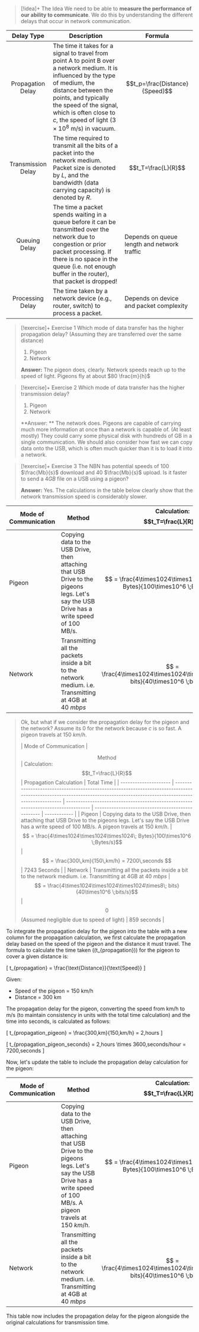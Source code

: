 
> [!idea]+ The Idea
> We need to be able to **measure the performance of our ability to communicate**. We do this by understanding the different delays that occur in network communication.

| Delay Type                          | Description                                                                                                                                                                                                                                                                              | Formula                                     |
| ----------------------------------- | ---------------------------------------------------------------------------------------------------------------------------------------------------------------------------------------------------------------------------------------------------------------------------------------- | ------------------------------------------- |
| <center>Propagation Delay</center>  | The time it takes for a signal to travel from point A to point B over a network medium. It is influenced by the type of medium, the distance between the points, and typically the speed of the signal, which is often close to $c$, the speed of light $(3 \times 10^8$ m/s) in vacuum. | $$t_p=\frac{Distance}{Speed}$$              |
| <center>Transmission Delay</center> | The time required to transmit all the bits of a packet into the network medium. Packet size is denoted by $L$, and the bandwidth (data carrying capacity) is denoted by $R$.                                                                                                             | $$t_T=\frac{L}{R}$$                         |
| <center>Queuing Delay</center>      | The time a packet spends waiting in a queue before it can be transmitted over the network due to congestion or prior packet processing. If there is no space in the queue (i.e. not enough buffer in the router), that packet is dropped!                                                | Depends on queue length and network traffic |
| <center>Processing Delay</center>   | The time taken by a network device (e.g., router, switch) to process a packet.                                                                                                                                                                                                           | Depends on device and packet complexity     |


> [!exercise]+ Exercise 1
> Which mode of data transfer has the higher propagation delay? (Assuming they are transferred over the same distance)
> 1. Pigeon
> 2. Network
> 
> **Answer:** The pigeon does, clearly. Network speeds reach up to the speed of light. Pigeons fly at about $80 \frac{m}{h}$


> [!exercise]+ Exercise 2
> Which mode of data transfer has the higher transmission delay?
> 1. Pigeon
> 2. Network
> 
> **Answer: ** The network does. Pigeons are capable of carrying much more information at once than a network is capable of. (At least mostly) They could carry some physical disk with hundreds of GB in a single communication. We should also consider how fast we can copy data onto the USB, which is often much quicker than it is to load it into a network. 


> [!exercise]+ Exercise 3
> The NBN has potential speeds of 100 $\frac{Mb}{s}$ download and 40 $\frac{Mb}{s}$ upload. Is it faster to send a $4 GB$ file on a USB using a pigeon?
> 
> **Answer:** Yes. The calculations in the table below clearly show that the network transmission speed is considerably slower. 
> 
| Mode of Communication | <center>Method</center>                                                                                                                  | Calculation: $$t_T=\frac{L}{R}$$                                                   | Total Time  |
| --------------------- | ---------------------------------------------------------------------------------------------------------------------------------------- | ---------------------------------------------------------------------------------- | ----------- |
| Pigeon                | Copying data to the USB Drive, then attaching that USB Drive to the pigeons legs. Let's say the USB Drive has a write speed of 100 MB/s. | $$ = \frac{4\times1024\times1024\times1024\; Bytes}{100\times10^6 \;Bytes/s}$$     | 43 Seconds  |
| Network               | Transmitting all the packets inside a bit to the network medium. i.e. Transmitting at 4GB at 40 $mbps$                                   | $$ = \frac{4\times1024\times1024\times1024\times8\; bits}{40\times10^6 \;bits/s}$$ | 859 seconds |
>
>Ok, but what if we consider the propagation delay for the pigeon and the network? Assume its 0 for the network because $c$ is so fast. A pigeon travels at 150 $km/h$.
>
>| Mode of Communication | <center>Method</center>                                                                                                                                                  | Calculation: $$t_T=\frac{L}{R}$$                                                   | Propagation Calculation                           | Total Time   |
| --------------------- | ------------------------------------------------------------------------------------------------------------------------------------------------------------------------ | ---------------------------------------------------------------------------------- | ------------------------------------------------- | ------------ |
| Pigeon                | Copying data to the USB Drive, then attaching that USB Drive to the pigeons legs. Let's say the USB Drive has a write speed of 100 MB/s. A pigeon travels at 150 $km/h$. | $$ = \frac{4\times1024\times1024\times1024\; Bytes}{100\times10^6 \;Bytes/s}$$     | $$ = \frac{300\,km}{150\,km/h} = 7200\,seconds $$ | 7243 Seconds |
| Network               | Transmitting all the packets inside a bit to the network medium. i.e. Transmitting at 4GB at 40 $mbps$                                                                   | $$ = \frac{4\times1024\times1024\times1024\times8\; bits}{40\times10^6 \;bits/s}$$ | $$0$$ (Assumed negligible due to speed of light)  | 859 seconds  |





To integrate the propagation delay for the pigeon into the table with a new column for the propagation calculation, we first calculate the propagation delay based on the speed of the pigeon and the distance it must travel. The formula to calculate the time taken (\(t_{propagation}\)) for the pigeon to cover a given distance is:

\[ t_{propagation} = \frac{\text{Distance}}{\text{Speed}} \]

Given:
- Speed of the pigeon = 150 km/h
- Distance = 300 km

The propagation delay for the pigeon, converting the speed from km/h to m/s (to maintain consistency in units with the total time calculation) and the time into seconds, is calculated as follows:

\[ t_{propagation\_pigeon} = \frac{300\,km}{150\,km/h} = 2\,hours \]

\[ t_{propagation\_pigeon\_seconds} = 2\,hours \times 3600\,seconds/hour = 7200\,seconds \]

Now, let's update the table to include the propagation delay calculation for the pigeon:

| Mode of Communication | <center>Method</center>                                                                                                                                                  | Calculation: $$t_T=\frac{L}{R}$$                                                   | Propagation Calculation                           | Total Time   |
| --------------------- | ------------------------------------------------------------------------------------------------------------------------------------------------------------------------ | ---------------------------------------------------------------------------------- | ------------------------------------------------- | ------------ |
| Pigeon                | Copying data to the USB Drive, then attaching that USB Drive to the pigeons legs. Let's say the USB Drive has a write speed of 100 MB/s. A pigeon travels at 150 $km/h$. | $$ = \frac{4\times1024\times1024\times1024\; Bytes}{100\times10^6 \;Bytes/s}$$     | $$ = \frac{300\,km}{150\,km/h} = 7200\,seconds $$ | 7243 Seconds |
| Network               | Transmitting all the packets inside a bit to the network medium. i.e. Transmitting at 4GB at 40 $mbps$                                                                   | $$ = \frac{4\times1024\times1024\times1024\times8\; bits}{40\times10^6 \;bits/s}$$ | $$0$$ (Assumed negligible due to speed of light)  | 859 seconds  |

This table now includes the propagation delay for the pigeon alongside the original calculations for transmission time.